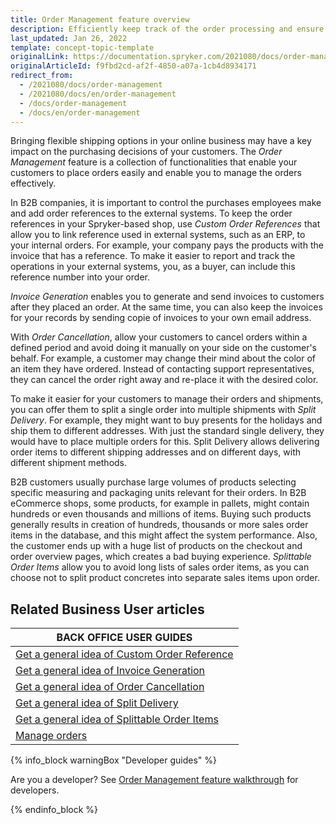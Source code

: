 ```yaml
---
title: Order Management feature overview
description: Efficiently keep track of the order processing and ensure quick fulfillment. With the Order Management, you can keep your order processing running smoothly.
last_updated: Jan 26, 2022
template: concept-topic-template
originalLink: https://documentation.spryker.com/2021080/docs/order-management
originalArticleId: f9fbd2cd-af2f-4850-a07a-1cb4d8934171
redirect_from:
  - /2021080/docs/order-management
  - /2021080/docs/en/order-management
  - /docs/order-management
  - /docs/en/order-management
---
```


Bringing flexible shipping options in your online business may have a key impact on the purchasing decisions of your customers. The *Order Management* feature is a collection of functionalities that enable your customers to place orders easily and enable you to manage the orders effectively.

In B2B companies, it is important to control the purchases employees make and add order references to the external systems. To keep the order references in your Spryker-based shop, use *Custom Order References* that allow you to link reference used in external systems, such as an ERP, to your internal orders. For example, your company pays the products with the invoice that has a reference. To make it easier to report and track the operations in your external systems, you, as a buyer, can include this reference number into your order.

*Invoice Generation* enables you to generate and send invoices to customers after they placed an order. At the same time, you can also keep the invoices for your records by sending copie of invoices to your own email address.

With *Order Cancellation*, allow your customers to cancel orders within a defined period and avoid doing it manually on your side on the customer's behalf. For example, a customer may change their mind about the color of an item they have ordered. Instead of contacting support representatives, they can cancel the order right away and re-place it with the desired color.  

To make it easier for your customers to manage their orders and shipments, you can offer them to split a single order into multiple shipments with *Split Delivery*. For example, they might want to buy presents for the holidays and ship them to different addresses. With just the standard single delivery, they would have to place multiple orders for this. Split Delivery allows delivering order items to different shipping addresses and on different days, with different shipment methods.

B2B customers usually purchase large volumes of products selecting specific measuring and packaging units relevant for their orders. In B2B eCommerce shops, some products, for example in pallets, might contain hundreds or even thousands and millions of items. Buying such products generally results in creation of hundreds, thousands or more sales order items in the database, and this might affect the system performance. Also, the customer ends up with a huge list of products on the checkout and order overview pages, which creates a bad buying experience. *Splittable Order Items* allow you to avoid long lists of sales order items, as you can choose not to split product concretes into separate sales items upon order.

## Related Business User articles

|BACK OFFICE USER GUIDES|
|---|
| [Get a general idea of Custom Order Reference](/docs/scos/dev/feature-walkthroughs/{{page.version}}/order-management-feature-walkthrough/custom-order-reference-module-relations.html)   |
| [Get a general idea of Invoice Generation](/docs/scos/user/features/{{page.version}}/order-management-feature-overview/invoice-generation-overview.html)   |
| [Get a general idea of Order Cancellation](/docs/scos/user/features/{{page.version}}/order-management-feature-overview/order-cancellation-overview.html)   |
| [Get a general idea of Split Delivery](/docs/scos/user/features/{{page.version}}/order-management-feature-overview/split-delivery-overview.html)   |
| [Get a general idea of Splittable Order Items](/docs/scos/user/features/{{page.version}}/order-management-feature-overview/splittable-order-items-overview.html)   |
| [Manage orders](/docs/scos/user/back-office-user-guides/{{page.version}}/sales/orders/managing-orders.html)   |

{% info_block warningBox "Developer guides" %}

Are you a developer? See [Order Management feature walkthrough](/docs/scos/dev/feature-walkthroughs/{{page.version}}/order-management-feature-walkthrough/order-management-feature-wakthrough.html) for developers.

{% endinfo_block %}
